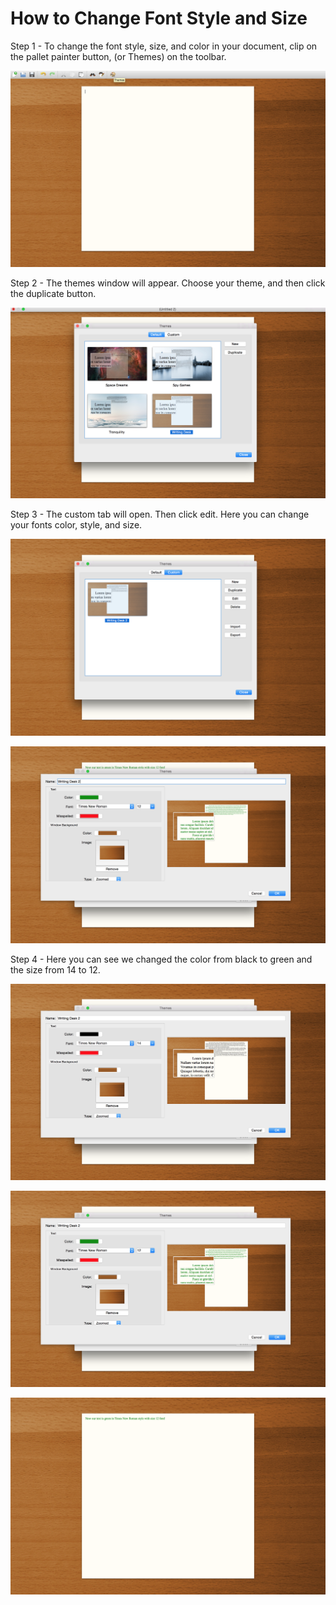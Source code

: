 # How to Change Font Style and Size
Step 1 - To change the font style, size, and color in your document, clip on the pallet painter button, (or Themes) on the toolbar.


![piceditfont1](Assets/Screenshot%202017-03-26%2015.41.01.png)


Step 2 - The themes window will appear. Choose your theme, and then click the duplicate button.


![piceditfont2](Assets/Screenshot%202017-03-26%2015.42.17.png)


Step 3 - The custom tab will open. Then click edit. Here you can change your fonts color, style, and size.


![piceditfont3](Assets/Screenshot%202017-03-26%2015.43.43.png)


![piceditfont7](Assets/Screenshot%202017-03-26%2016.24.51.png)


Step 4 - Here you can see we changed the color from black to green and the size from 14 to 12. 


![piceditfont4](Assets/Screenshot%202017-03-26%2015.46.28.png)


![piceditfont5](Assets/Screenshot%202017-03-26%2015.47.10.png)


![piceditfont6](Assets/Screenshot%202017-03-26%2015.48.14.png)
